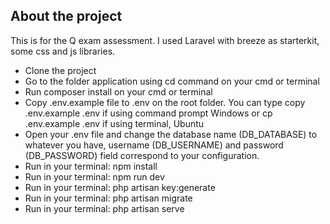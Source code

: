 

## About the project

This is for the Q exam assessment. I used Laravel with breeze as starterkit, some css and js libraries.

- Clone the project
- Go to the folder application using cd command on your cmd or terminal
- Run composer install on your cmd or terminal
- Copy .env.example file to .env on the root folder. You can type copy .env.example .env if using command prompt Windows or cp .env.example .env if using terminal, Ubuntu
- Open your .env file and change the database name (DB_DATABASE) to whatever you have, username (DB_USERNAME) and password (DB_PASSWORD) field correspond to your      configuration.
- Run in your terminal: npm install
- Run in your terminal: npm run dev
- Run in your terminal: php artisan key:generate
- Run in your terminal: php artisan migrate
- Run in your terminal: php artisan serve
